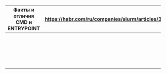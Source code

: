 | Факты и отличия CMD и ENTRYPOINT | https://habr.com/ru/companies/slurm/articles/329138/ |
| -------------------------------- | ---------------------------------------------------- |
|                                  |                                                      |
|                                  |                                                      |
|                                  |                                                      |
|                                  |                                                      |
|                                  |                                                      |
|                                  |                                                      |
|                                  |                                                      |
|                                  |                                                      |
|                                  |                                                      |
|                                  |                                                      |
|                                  |                                                      |
|                                  |                                                      |
|                                  |                                                      |
|                                  |                                                      |
|                                  |                                                      |
|                                  |                                                      |
|                                  |                                                      |
|                                  |                                                      |
|                                  |                                                      |
